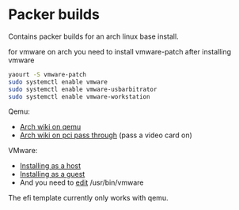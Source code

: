 # Packer builds

Contains packer builds for an arch linux base install.

for vmware on arch you need to install vmware-patch after installing vmware

```bash
yaourt -S vmware-patch
sudo systemctl enable vmware
sudo systemctl enable vmware-usbarbitrator
sudo systemctl enable vmware-workstation
```

Qemu:

* [Arch wiki on qemu](https://wiki.archlinux.org/index.php/QEMU)
* [Arch wiki on pci pass through](https://wiki.archlinux.org/index.php/PCI_passthrough_via_OVMF) (pass a video card on)

VMware:

* [Installing as a host](https://wiki.archlinux.org/index.php/VMware%23Configuration#Installation)
* [Installing as a guest](https://wiki.archlinux.org/index.php/VMware/Installing_Arch_as_a_guest)
* And you need to [edit](http://alexmufatti.it/2013/08/20/vmware-crash-on-startup-after-curl-update/) /usr/bin/vmware

The efi template currently only works with qemu.
